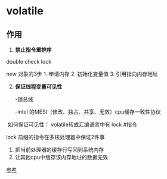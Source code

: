 # volatile

## 作用

1. **禁止指令重排序**  

  double check lock 

   new 对象的3步
		1. 申请内存
		2. 初始化变量值
		3. 引用指向内存地址


2. **保证线程变量可见性**

   -锁总线
   
   -intel 的MESI（修改、独占、共享、无效）cpu缓存一致性协议

​    如何保证可见性： volatile转成汇编语言中有 lock #指令

lock 前缀的指令在多核处理器中保证2件事

1. 把当前处理器的缓存行写回到系统内存
2. 让其他cpu中缓存该内存地址的数据无效

[参考](https://www.cnblogs.com/dolphin0520/p/3920373.html)